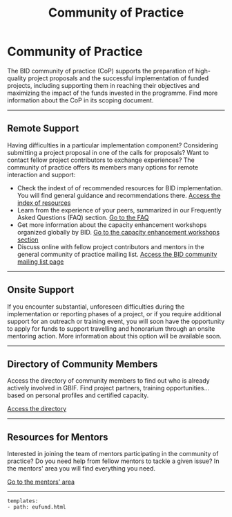 ﻿---
title: Community of Practice
description:  The BID community of practice (CoP) supports the preparation of high-quality project proposals and the successful implementation of funded projects, including supporting them in reaching their objectives and maximizing the impact of the funds invested in the programme.
category: Calls
subCategory: Africa 2015
image: /images/Zebras_Cropped.jpg
imageTitle: Zebras. By Marieke Kuijpers via freeimages.com. Freeimages content license.
imageLink: http://www.freeimages.com/photo/zebra-in-black-white-1381687
---
# Community of Practice

The BID community of practice (CoP) supports the preparation of high-quality project proposals and the successful implementation of funded projects, including supporting them in reaching their objectives and maximizing the impact of the funds invested in the programme. Find more information about the CoP in its scoping document.

-----------

## Remote Support

Having difficulties in a particular implementation component? Considering submitting a project proposal in one of the calls for proposals? Want to contact fellow project contributors to exchange experiences? The community of practice offers its members many options for remote interaction and support:

* Check the indext of of recommended resources for BID implementation. You will find general guidance and recommendations there. [Access the index of resources](http://bid.gbif.org/) 
* Learn from the experience of your peers, summarized in our Frequently Asked Questions (FAQ) section. [Go to the FAQ](http://bid.gbif.org/)
* Get more information about the capacity enhancement workshops organized globally by BID. [Go to the capacity enhancement workshops section](http://bid.gbif.org/)
* Discuss online with fellow project contributors and mentors in the general community of practice mailing list. [Access the BID community mailing list page](http://bid.gbif.org/)

-----------

## Onsite Support

If you encounter substantial, unforeseen difficulties during the implementation or reporting phases of a project, or if you require additional support for an outreach or training event, you will soon have the opportunity to apply for funds to support travelling and honorarium through an onsite mentoring action. More information about this option will be available soon.

-----------

## Directory of Community Members

Access the directory of community members to find out who is already actively involved in GBIF. Find project partners, training opportunities... based on personal profiles and certified capacity.

[Access the directory](http://bid.gbif.org/)

-----------

## Resources for Mentors

Interested in joining the team of mentors participating in the community of practice? Do you need help from fellow mentors to tackle a given issue? In the mentors' area you will find everything you need.

[Go to the mentors' area](http://bid.gbif.org/)

-----------

```styledYaml
templates:
- path: eufund.html
```
